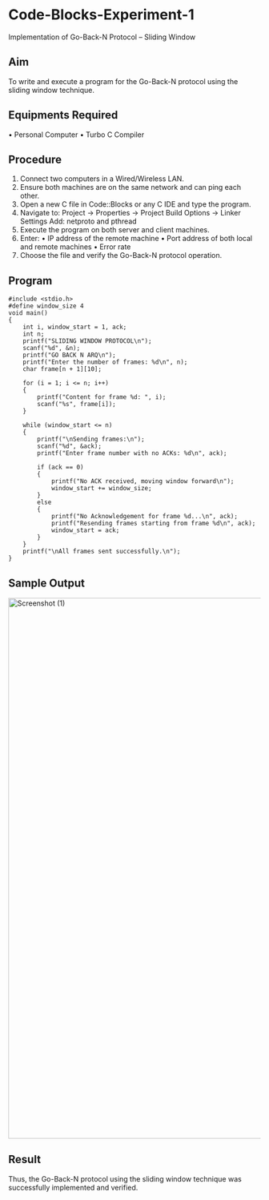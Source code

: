 # Code-Blocks-Experiment-1
Implementation of Go-Back-N Protocol – Sliding Window

## Aim

To write and execute a program for the Go-Back-N protocol using the sliding window technique.

## Equipments Required

• 	Personal Computer
• 	Turbo C Compiler

## Procedure
1. 	Connect two computers in a Wired/Wireless LAN.
2. 	Ensure both machines are on the same network and can ping each other.
3. 	Open a new C file in Code::Blocks or any C IDE and type the program.
4. 	Navigate to:
Project -> Properties -> Project Build Options -> Linker Settings
Add: netproto and pthread
5. 	Execute the program on both server and client machines.
6. 	Enter:
• 	IP address of the remote machine
• 	Port address of both local and remote machines
• 	Error rate
7. 	Choose the file and verify the Go-Back-N protocol operation.

## Program

```
#include <stdio.h>
#define window_size 4
void main()
{
    int i, window_start = 1, ack;
    int n;
    printf("SLIDING WINDOW PROTOCOL\n");
    scanf("%d", &n);
    printf("GO BACK N ARQ\n");
    printf("Enter the number of frames: %d\n", n);
    char frame[n + 1][10];

    for (i = 1; i <= n; i++) 
    {
        printf("Content for frame %d: ", i);
        scanf("%s", frame[i]);
    }

    while (window_start <= n) 
    {
        printf("\nSending frames:\n");
        scanf("%d", &ack);
        printf("Enter frame number with no ACKs: %d\n", ack);

        if (ack == 0)   
        {
            printf("No ACK received, moving window forward\n");
            window_start += window_size;
        } 
        else 
        {
            printf("No Acknowledgement for frame %d...\n", ack);
            printf("Resending frames starting from frame %d\n", ack);
            window_start = ack;
        }
    }
    printf("\nAll frames sent successfully.\n");
}
```
## Sample Output
<img width="1920" height="1080" alt="Screenshot (1)" src="https://github.com/user-attachments/assets/e9962ae6-17b3-45a2-a568-17f982b2ee55" />

## Result

Thus, the Go-Back-N protocol using the sliding window technique was successfully implemented and verified.

